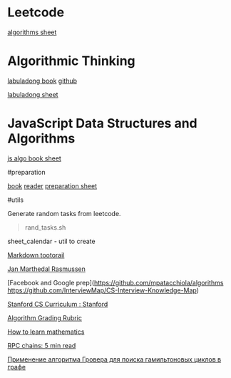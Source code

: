 # Leetcode

[algorithms sheet](https://docs.google.com/spreadsheets/d/1aPNPu22ObKREMnXwxitnZsOa8Qke8Zd_QZMsGXk8TnY/edit#gid=0)

# Algorithmic Thinking

[labuladong book](https://labuladong.gitbook.io/algo-en/)
[github](https://github.com/labuladong/fucking-algorithm/tree/english)

[labuladong sheet](https://docs.google.com/spreadsheets/d/1AKbKvdRK6F_RAYlVR8qk0DjdVMN6pGWUE-e9ERVbFs0/edit#gid=0)

# JavaScript Data Structures and Algorithms

[js algo book sheet](https://docs.google.com/spreadsheets/d/1Pql9efNIkrdPm4MwzeUQOk6RvAYsheK3ve5FMvdRGe0/edit#gid=0)

#preparation

[book](https://www.amazon.com/How-Interview-Amazon-International-Professionals-ebook/dp/B07YRYN5XR)
[reader](https://read.amazon.com/)
[preparation sheet](https://docs.google.com/spreadsheets/d/1NQrCkcR_t3NoF67A6gblv8omhs6Gx38msPLJYL9tefM/edit#gid=0)

#utils

Generate random tasks from leetcode.
> rand_tasks.sh 

sheet_calendar - util to create


[Markdown tootorail](https://guides.github.com/features/mastering-markdown/)

[Jan Marthedal Rasmussen](https://janmr.com/blog/)

[Facebook and Google prep](https://github.com/mpatacchiola/algorithms
https://github.com/InterviewMap/CS-Interview-Knowledge-Map)

[Stanford CS Curriculum : Stanford](https://docs.google.com/spreadsheets/d/1zfw8nPvJeewxcFUBpKUKmAVE8PjnJI7H0CKimdQXxr0/htmlview)

[Algorithm Grading Rubric](https://docs.google.com/spreadsheets/d/1gy9cmPwNhZvola7kqnfY3DElk7PYrz2ARpaCODTp8Go/edit#gid=0)

[How to learn mathematics](http://www.geometry.org/tex/conc/mathlearn.html)

[RPC chains: 5 min read](https://orkhanscience.medium.com/rpc-chains-5-min-read-2b5c0f3886ba)

[Применение алгоритма Гровера для поиска гамильтоновых циклов в графе](https://habr.com/ru/post/587176/)
